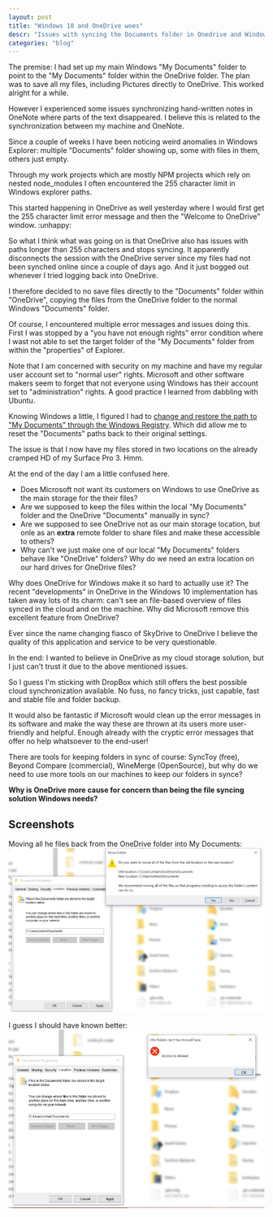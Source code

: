 ```yaml
---
layout: post
title: "Windows 10 and OneDrive woes"
descr: "Issues with syncing the Documents folder in Onedrive and Windows 10"
categories: "blog"
---
```


The premise: I had set up my main Windows "My Documents" folder to point to the "My Documents" folder within the OneDrive folder. The plan was to save all my files, including Pictures directly to OneDrive. This worked alright for a while.

However I experienced some issues synchronizing hand-written notes in OneNote where parts of the text disappeared. I believe this is related to the synchronization between my machine and OneNote.

Since a couple of weeks I have been noticing weird anomalies in Windows Explorer: multiple "Documents" folder showing up, some with files in them, others just empty.

Through my work projects which are mostly NPM projects which rely on nested node_modules I often encountered the 255 character limit in Windows explorer paths.

This started happening in OneDrive as well yesterday where I would first get the 255 character limit error message and then the "Welcome to OneDrive" window. :unhappy:

So what I think what was going on is that OneDrive also has issues with paths longer than 255 characters and stops syncing. It apparently disconnects the session with the OneDrive server since my files had not been synched online since a couple of days ago. And it just bogged out whenever I tried logging back into OneDrive.

I therefore decided to no save files directly to the "Documents" folder within "OneDrive", copying the files from the OneDrive folder to the normal Windows "Documents" folder.

Of course, I encountered multiple error messages and issues doing this. First I was stopped by a "you have not enough rights" error condition where I wast not able to set the target folder of the "My Documents" folder from within the "properties" of Explorer.

Note that I am concerned with security on my machine and have my regular user account set to "normal user" rights. Microsoft and other software makers seem to forget that not everyone using Windows has their account set to "administration" rights. A good practice I learned from dabbling with Ubuntu.

Knowing Windows a little, I figured I had to [change and restore the path to "My Documents" through the Windows Registry](http://www.howtogeek.com/222057/how-to-remove-the-folders-from-%E2%80%9Cthis-pc%E2%80%9D-on-windows-10/). Which did allow me to reset the "Documents" paths back to their original settings.

The issue is that I now have my files stored in two locations on the already cramped HD of my Surface Pro 3. Hmm.

At the end of the day I am a little confused here.

 - Does Microsoft not want its customers on Windows to use OneDrive as the main storage for the their files?
 - Are we supposed to keep the files within the local "My Documents" folder and the OneDrive "Documents" manually in sync?
 - Are we supposed to see OneDrive not as our main storage location, but onle as an **extra** remote folder to share files and make these accessible to others?
 - Why can't we just make one of our local "My Documents" folders behave like "OneDrive" folders? Why do we need an extra location on our hard drives for OneDrive files?

Why does OneDrive for Windows make it so hard to actually use it? The recent "developments" in OneDrive in the Windows 10 implementation has taken away lots of its charm: can't see an file-based overview of files synced in the cloud and on the machine. Why did Microsoft remove this excellent feature from OneDrive?

Ever since the name changing fiasco of SkyDrive to OneDrive I believe the quality of this application and service to be very questionable.

In the end: I wanted to believe in OneDrive as my cloud storage solution, but I just can't trust it due to the above mentioned issues.

So I guess I'm sticking with DropBox which still offers the best possible cloud synchronization available. No fuss, no fancy tricks, just capable, fast and stable file and folder backup.

It would also be fantastic if Microsoft would clean up the error messages in its software and make the way these are thrown at its users more user-friendly and helpful. Enough already with the cryptic error messages that offer no help whatsoever to the end-user!

There are tools for keeping folders in sync of course: SyncToy (free), Beyond Compare (commercial), WineMerge (OpenSource), but why do we need to use more tools on our machines to keep our folders in synce?

**Why is OneDrive more cause for concern than being the file syncing solution Windows needs?**


## Screenshots

Moving all he files back from the OneDrive folder into My Documents:
[![Screenshot: moving files dialog](/images/20151004-doyouwanttomoveallofhefiles.png)](/images/20151004-doyouwanttomoveallofhefiles.png)

I guess I should have known better:
[![Screenshot: the wonderfully descriptive error message](/images/20151004-thefoldercannotbemovedhereaccessisdenied.png)](/images/20151004-thefoldercannotbemovedhereaccessisdenied.png)